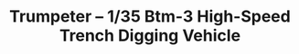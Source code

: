 ---
layout: product
title: "Trumpeter – 1/35 Btm-3 High-Speed Trench Digging Vehicle"
price: "9000" 
desc: "N/A"
img_path: "/assets/img/TRU09502.jpg"
brand: "N/A"
available: false
special_offer: false
new: false
soon: false
cat: "010000"
subcat: "013400"
subsubcat: "0N/A"
sifra: "TRU09502"
---